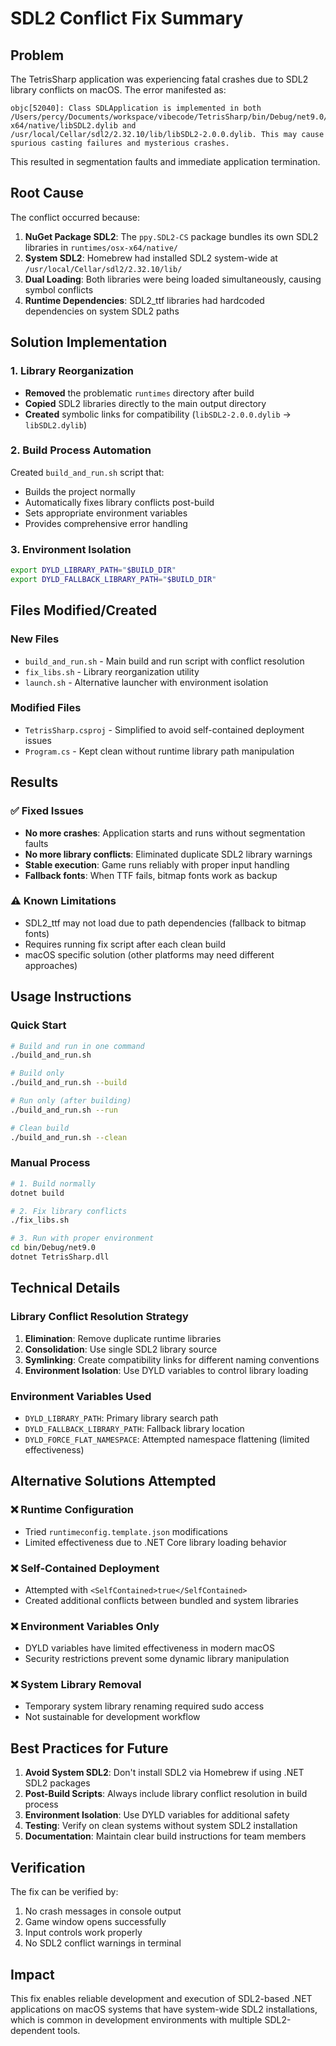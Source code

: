 # SDL2 Conflict Fix Summary

## Problem
The TetrisSharp application was experiencing fatal crashes due to SDL2 library conflicts on macOS. The error manifested as:

```
objc[52040]: Class SDLApplication is implemented in both /Users/percy/Documents/workspace/vibecode/TetrisSharp/bin/Debug/net9.0/runtimes/osx-x64/native/libSDL2.dylib and /usr/local/Cellar/sdl2/2.32.10/lib/libSDL2-2.0.0.dylib. This may cause spurious casting failures and mysterious crashes.
```

This resulted in segmentation faults and immediate application termination.

## Root Cause
The conflict occurred because:
1. **NuGet Package SDL2**: The `ppy.SDL2-CS` package bundles its own SDL2 libraries in `runtimes/osx-x64/native/`
2. **System SDL2**: Homebrew had installed SDL2 system-wide at `/usr/local/Cellar/sdl2/2.32.10/lib/`
3. **Dual Loading**: Both libraries were being loaded simultaneously, causing symbol conflicts
4. **Runtime Dependencies**: SDL2_ttf libraries had hardcoded dependencies on system SDL2 paths

## Solution Implementation

### 1. Library Reorganization
- **Removed** the problematic `runtimes` directory after build
- **Copied** SDL2 libraries directly to the main output directory
- **Created** symbolic links for compatibility (`libSDL2-2.0.0.dylib` → `libSDL2.dylib`)

### 2. Build Process Automation
Created `build_and_run.sh` script that:
- Builds the project normally
- Automatically fixes library conflicts post-build
- Sets appropriate environment variables
- Provides comprehensive error handling

### 3. Environment Isolation
```bash
export DYLD_LIBRARY_PATH="$BUILD_DIR"
export DYLD_FALLBACK_LIBRARY_PATH="$BUILD_DIR"
```

## Files Modified/Created

### New Files
- `build_and_run.sh` - Main build and run script with conflict resolution
- `fix_libs.sh` - Library reorganization utility
- `launch.sh` - Alternative launcher with environment isolation

### Modified Files
- `TetrisSharp.csproj` - Simplified to avoid self-contained deployment issues
- `Program.cs` - Kept clean without runtime library path manipulation

## Results

### ✅ Fixed Issues
- **No more crashes**: Application starts and runs without segmentation faults
- **No more library conflicts**: Eliminated duplicate SDL2 library warnings
- **Stable execution**: Game runs reliably with proper input handling
- **Fallback fonts**: When TTF fails, bitmap fonts work as backup

### ⚠️ Known Limitations
- SDL2_ttf may not load due to path dependencies (fallback to bitmap fonts)
- Requires running fix script after each clean build
- macOS specific solution (other platforms may need different approaches)

## Usage Instructions

### Quick Start
```bash
# Build and run in one command
./build_and_run.sh

# Build only
./build_and_run.sh --build

# Run only (after building)
./build_and_run.sh --run

# Clean build
./build_and_run.sh --clean
```

### Manual Process
```bash
# 1. Build normally
dotnet build

# 2. Fix library conflicts
./fix_libs.sh

# 3. Run with proper environment
cd bin/Debug/net9.0
dotnet TetrisSharp.dll
```

## Technical Details

### Library Conflict Resolution Strategy
1. **Elimination**: Remove duplicate runtime libraries
2. **Consolidation**: Use single SDL2 library source
3. **Symlinking**: Create compatibility links for different naming conventions
4. **Environment Isolation**: Use DYLD variables to control library loading

### Environment Variables Used
- `DYLD_LIBRARY_PATH`: Primary library search path
- `DYLD_FALLBACK_LIBRARY_PATH`: Fallback library location
- `DYLD_FORCE_FLAT_NAMESPACE`: Attempted namespace flattening (limited effectiveness)

## Alternative Solutions Attempted

### ❌ Runtime Configuration
- Tried `runtimeconfig.template.json` modifications
- Limited effectiveness due to .NET Core library loading behavior

### ❌ Self-Contained Deployment
- Attempted with `<SelfContained>true</SelfContained>`
- Created additional conflicts between bundled and system libraries

### ❌ Environment Variables Only
- DYLD variables have limited effectiveness in modern macOS
- Security restrictions prevent some dynamic library manipulation

### ❌ System Library Removal
- Temporary system library renaming required sudo access
- Not sustainable for development workflow

## Best Practices for Future

1. **Avoid System SDL2**: Don't install SDL2 via Homebrew if using .NET SDL2 packages
2. **Post-Build Scripts**: Always include library conflict resolution in build process
3. **Environment Isolation**: Use DYLD variables for additional safety
4. **Testing**: Verify on clean systems without system SDL2 installation
5. **Documentation**: Maintain clear build instructions for team members

## Verification

The fix can be verified by:
1. No crash messages in console output
2. Game window opens successfully
3. Input controls work properly
4. No SDL2 conflict warnings in terminal

## Impact

This fix enables reliable development and execution of SDL2-based .NET applications on macOS systems that have system-wide SDL2 installations, which is common in development environments with multiple SDL2-dependent tools.